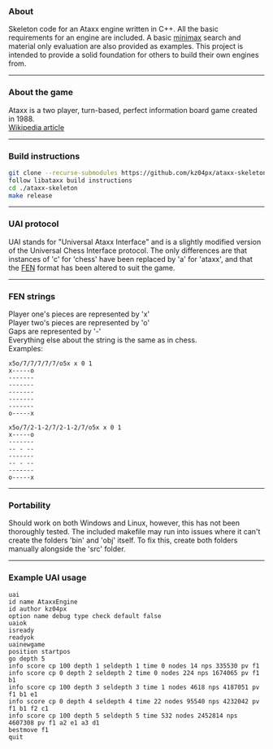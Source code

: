 
### About
Skeleton code for an Ataxx engine written in C++. All the basic requirements for an engine are included. A basic [minimax](https://en.wikipedia.org/wiki/Negamax) search and material only evaluation are also provided as examples. This project is intended to provide a solid foundation for others to build their own engines from.

---
### About the game
Ataxx is a two player, turn-based, perfect information board game created in 1988.<br/>
[Wikipedia article](https://en.wikipedia.org/wiki/Ataxx)

---
### Build instructions
```bash
git clone --recurse-submodules https://github.com/kz04px/ataxx-skeleton
follow libataxx build instructions
cd ./ataxx-skeleton
make release
```

---
### UAI protocol
UAI stands for "Universal Ataxx Interface" and is a slightly modified version of the Universal Chess Interface protocol.
The only differences are that instances of 'c' for 'chess' have been replaced by 'a' for 'ataxx', and that the [FEN](https://en.wikipedia.org/wiki/Forsyth–Edwards_Notation) format has been altered to suit the game.

---
### FEN strings
Player one's pieces are represented by 'x'<br/>
Player two's pieces are represented by 'o'<br/>
Gaps are represented by '-'<br/>
Everything else about the string is the same as in chess.<br/>
Examples:
```
x5o/7/7/7/7/7/o5x x 0 1
x-----o
-------
-------
-------
-------
-------
o-----x
```
```
x5o/7/2-1-2/7/2-1-2/7/o5x x 0 1
x-----o
-------
-- - --
-------
-- - --
-------
o-----x
```

---
### Portability
Should work on both Windows and Linux, however, this has not been thoroughly tested. The included makefile may run into issues where it can't create the folders 'bin' and 'obj' itself. To fix this, create both folders manually alongside the 'src' folder.

---
### Example UAI usage
```
uai
id name AtaxxEngine
id author kz04px
option name debug type check default false
uaiok
isready
readyok
uainewgame
position startpos
go depth 5
info score cp 100 depth 1 seldepth 1 time 0 nodes 14 nps 335530 pv f1
info score cp 0 depth 2 seldepth 2 time 0 nodes 224 nps 1674065 pv f1 b1
info score cp 100 depth 3 seldepth 3 time 1 nodes 4618 nps 4187051 pv f1 b1 e1
info score cp 0 depth 4 seldepth 4 time 22 nodes 95540 nps 4232042 pv f1 b1 f2 c1
info score cp 100 depth 5 seldepth 5 time 532 nodes 2452814 nps 4607308 pv f1 a2 e1 a3 d1
bestmove f1
quit
```
